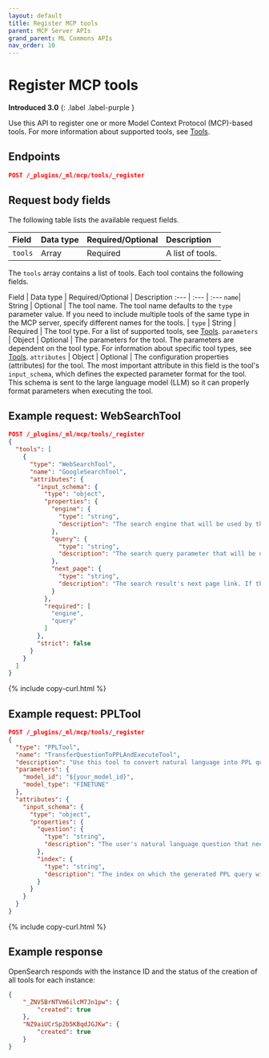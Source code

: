 ```yaml
---
layout: default
title: Register MCP tools 
parent: MCP Server APIs
grand_parent: ML Commons APIs
nav_order: 10
---
```


# Register MCP tools
**Introduced 3.0**
{: .label .label-purple }

Use this API to register one or more Model Context Protocol (MCP)-based tools. For more information about supported tools, see [Tools]({{site.url}}{{site.baseurl}}/ml-commons-plugin/agents-tools/tools/index/).

## Endpoints

```json
POST /_plugins/_ml/mcp/tools/_register
```

## Request body fields

The following table lists the available request fields.

Field | Data type | Required/Optional | Description
:---  | :--- | :--- | :--- 
`tools` | Array | Required | A list of tools. 


The `tools` array contains a list of tools. Each tool contains the following fields.

Field | Data type | Required/Optional | Description
:---  | :--- | :---
`name`| String | Optional | The tool name. The tool name defaults to the `type` parameter value. If you need to include multiple tools of the same type in the MCP server, specify different names for the tools. |
`type` | String | Required | The tool type. For a list of supported tools, see [Tools]({{site.url}}{{site.baseurl}}/ml-commons-plugin/agents-tools/tools/index/). 
`parameters` | Object | Optional | The parameters for the tool. The parameters are dependent on the tool type. For information about specific tool types, see [Tools]({{site.url}}{{site.baseurl}}/ml-commons-plugin/agents-tools/tools/index/).
`attributes` | Object | Optional | The configuration properties (attributes) for the tool. The most important attribute in this field is the tool's `input_schema`, which defines the expected parameter format for the tool. This schema is sent to the large language model (LLM) so it can properly format parameters when executing the tool.

## Example request: WebSearchTool

```json
POST /_plugins/_ml/mcp/tools/_register
{
  "tools": [
    {
      "type": "WebSearchTool",
      "name": "GoogleSearchTool",
      "attributes": {
        "input_schema": {
          "type": "object",
          "properties": {
            "engine": {
              "type": "string",
              "description": "The search engine that will be used by the tool."
            },
            "query": {
              "type": "string",
              "description": "The search query parameter that will be used by the engine to perform the search."
            },
            "next_page": {
              "type": "string",
              "description": "The search result's next page link. If this is provided, the WebSearchTool will fetch the next page results using this link and crawl the links on the page."
            }
          },
          "required": [
            "engine",
            "query"
          ]
        },
        "strict": false
      }
    }
  ]
}
```
{% include copy-curl.html %}

## Example request: PPLTool

```json
POST /_plugins/_ml/mcp/tools/_register
{
  "type": "PPLTool",
  "name": "TransferQuestionToPPLAndExecuteTool",
  "description": "Use this tool to convert natural language into PPL queries and execute them. Use this tool after you know the index name; otherwise, call IndexRoutingTool first. The input parameters are: {index: IndexName, question: UserQuestion}",
  "parameters": {
    "model_id": "${your_model_id}",
    "model_type": "FINETUNE"
  },
  "attributes": {
    "input_schema": {
      "type": "object",
      "properties": {
        "question": {
          "type": "string",
          "description": "The user's natural language question that needs to be converted to PPL."
        },
        "index": {
          "type": "string",
          "description": "The index on which the generated PPL query will be executed."
        }
      }
    }
  }
}
```
{% include copy-curl.html %}

## Example response

OpenSearch responds with the instance ID and the status of the creation of all tools for each instance:

```json
{
    "_ZNV5BrNTVm6ilcM7Jn1pw": {
        "created": true
    },
    "NZ9aiUCrSp2b5KBqdJGJKw": {
        "created": true
    }
}
```

